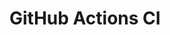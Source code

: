 # GitHub Actions CI



















































































































































































































































































































































































































































































































